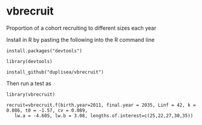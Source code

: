 # vbrecruit
Proportion of a cohort recruiting to different sizes each year

Install in R by pasting the following into the R command line

    install.packages("devtools")
  
    library(devtools)
  
    install_github("duplisea/vbrecruit")
  
  
Then run a test as

    library(vbrecruit)
  
    recruit=vbrecruit.f(birth.year=2011, final.year = 2035, Linf = 42, k = 0.086, t0 = -1.57, cv = 0.089,
       lw.a = -4.605, lw.b = 3.08, lengths.of.interest=c(25,22,27,30,35))
